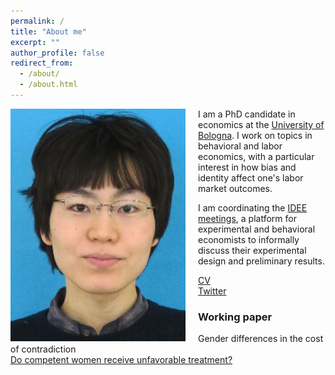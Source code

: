 ```yaml
---
permalink: /
title: "About me"
excerpt: ""
author_profile: false
redirect_from: 
  - /about/
  - /about.html
---
```


<img src="/images/profile.jpg" alt="profile photo" width="280px" height="auto" style="float: left; padding-right:20px"/>   I am a PhD candidate in economics at the <a href="https://dse.unibo.it/en" target="_blank">University of Bologna</a>.
I work on topics in behavioral and labor economics, with a particular interest in how bias and identity affect one's labor market outcomes.

I am coordinating the <a href="https://sites.google.com/site/ideemeetings/" target="_blank">IDEE meetings</a>, a platform for experimental and behavioral economists to informally discuss their experimental design and preliminary results.


<a href="files/cv.pdf" target="_blank">CV</a><br>
<a href="https://twitter.com/yukitakahashi11" target="_blank">Twitter</a><br>


### Working paper
Gender differences in the cost of contradiction<br>
<a href="files/CareerProgression.pdf" target="_blank">Do competent women receive unfavorable treatment?</a>
